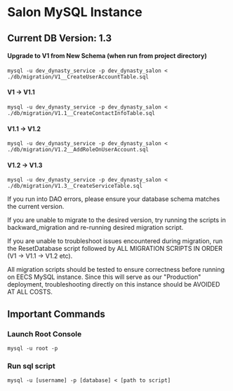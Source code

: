 
# Salon MySQL Instance 
## Current DB Version: 1.3
#### Upgrade to V1 from New Schema (when run from project directory)
    mysql -u dev_dynasty_service -p dev_dynasty_salon < ./db/migration/V1__CreateUserAccountTable.sql
#### V1 -> V1.1
    mysql -u dev_dynasty_service -p dev_dynasty_salon < ./db/migration/V1.1__CreateContactInfoTable.sql
#### V1.1 -> V1.2
    mysql -u dev_dynasty_service -p dev_dynasty_salon < ./db/migration/V1.2__AddRoleOnUserAccount.sql
#### V1.2 -> V1.3
    mysql -u dev_dynasty_service -p dev_dynasty_salon < ./db/migration/V1.3__CreateServiceTable.sql

If you run into DAO errors, please ensure your database schema matches the current version.

If you are unable to migrate to the desired version, try running the scripts in backward_migration 
and re-running desired migration script.

If you are unable to troubleshoot issues encountered during migration, run the ResetDatabase script
followed by ALL MIGRATION SCRIPTS IN ORDER (V1 -> V1.1 -> V1.2 etc).

All migration scripts should be tested to ensure correctness before running on 
EECS MySQL instance. Since this will serve as our "Production" deployment, troubleshooting directly 
on this instance should be AVOIDED AT ALL COSTS.

## Important Commands
### Launch Root Console
    mysql -u root -p
### Run sql script
    mysql -u [username] -p [database] < [path to script]
